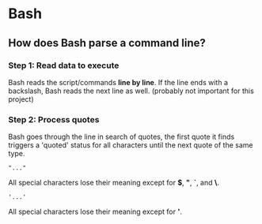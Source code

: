 # Bash

## How does Bash parse a command line?

### Step 1: Read data to execute

Bash reads the script/commands **line by line**.
If the line ends with a backslash, Bash reads the
next line as well. (probably not important for this project)

### Step 2: Process quotes

Bash goes through the line in search of quotes, the first quote it finds triggers
a 'quoted' status for all characters until the next quote of the same type.

```
"..."
```
All special characters lose their meaning except for **$**, **"**, **`**, and **\\**.
```
'...'
```
All special characters lose their meaning except for **'**.




